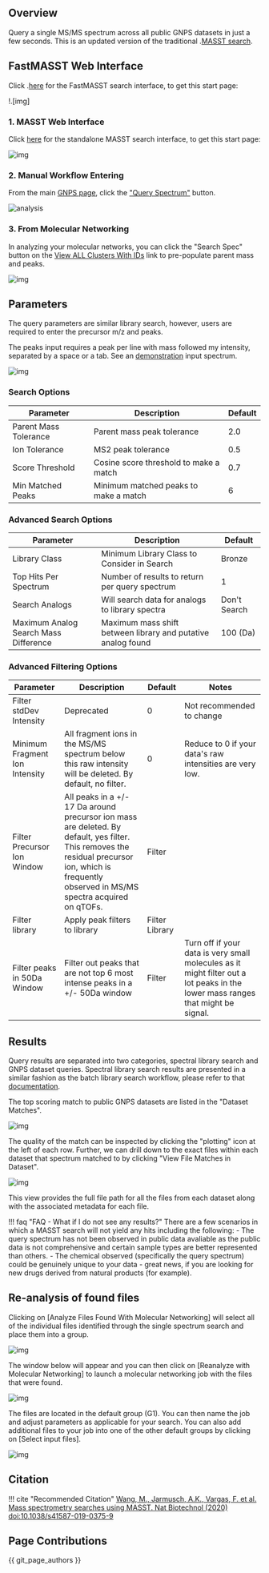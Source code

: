 ## Overview

Query a single MS/MS spectrum across all public GNPS datasets in just a few seconds. This is an updated version of the traditional .[MASST search](https://ccms-ucsd.github.io/GNPSDocumentation/masst/). 

## FastMASST Web Interface

Click .[here](https://fastlibrarysearch.ucsd.edu/fastsearch/) for the FastMASST search interface, to get this start page:

!.[img]

### 1. MASST Web Interface

Click [here](https://masst.ucsd.edu) for the standalone MASST search interface, to get this start page:

![img](img/singlespectrum/MASST_standalone.PNG)

### 2. Manual Workflow Entering

From the main [GNPS page](https://gnps.ucsd.edu/ProteoSAFe/static/gnps-splash.jsp), click the ["Query Spectrum"](https://gnps.ucsd.edu/ProteoSAFe/index.jsp?params=%7B%22workflow%22:%22SEARCH_SINGLE_SPECTRUM%22,%22library_on_server%22:%22d.speclibs;%22%7D) button.

![analysis](img/singlespectrum/singlespectrum_selection.png)

### 3. From Molecular Networking

In analyzing your molecular networks, you can click the "Search Spec" button on the [View ALL Clusters With IDs](networkingviews.md#view-all-clusters-with-ids) link to pre-populate parent mass and peaks.

![img](img/singlespectrum/searchspecnetworkinglink.png)

## Parameters

The query parameters are similar library search, however, users are required to enter the precursor m/z and peaks.

The peaks input requires a peak per line with mass followed my intensity, separated by a space or a tab. See an [demonstration](https://gnps.ucsd.edu/ProteoSAFe/index.jsp?task=fc961b77a34942408a832fd94da7dbd3) input spectrum.

![img](img/singlespectrum/singlespectrum_input.png)

### Search Options

| Parameter  | Description          | Default |
| ------------- |-------------| -----|
| Parent Mass Tolerance | Parent mass peak tolerance  | 2.0 |
| Ion Tolerance | MS2 peak tolerance | 0.5 |
| Score Threshold | Cosine score threshold to make a match | 0.7 |
| Min Matched Peaks | Minimum matched peaks to make a match | 6 |

### Advanced Search Options

| Parameter  | Description          | Default |
| ------------- |-------------| -----|
| Library Class	| Minimum Library Class to Consider in Search | Bronze |
| Top Hits Per Spectrum | Number of results to return per query spectrum | 1 |
|Search Analogs|Will search data for analogs to library spectra|Don't Search|
|Maximum Analog Search Mass Difference|Maximum mass shift between library and putative analog found| 100 (Da)|

### Advanced Filtering Options

| Parameter        | Description          | Default | Notes|
| ------------- |-------------| -----| -----|
| Filter stdDev Intensity | Deprecated | 0 | Not recommended to change |
| Minimum Fragment Ion Intensity | All fragment ions in the MS/MS spectrum below this raw intensity will be deleted.  By default, no filter. | 0 | Reduce to 0 if your data's raw intensities are very low. |
| Filter Precursor Ion Window | All peaks in a +/- 17 Da around precursor ion mass are deleted. By default, yes filter. This removes the residual precursor ion, which is frequently observed in MS/MS spectra acquired on qTOFs. | Filter | |
| Filter library | Apply peak filters to library | Filter Library | |
|Filter peaks in 50Da Window | Filter out peaks that are not top 6 most intense peaks in a +/- 50Da window | Filter | Turn off if your data is very small molecules as it might filter out a lot peaks in the lower mass ranges that might be signal. |

## Results

Query results are separated into two categories, spectral library search and GNPS dataset queries. Spectral library search results are presented in a similar fashion as the batch library search workflow, please refer to that [documentation](librarysearch.md).

The top scoring match to public GNPS datasets are listed in the "Dataset Matches".

![img](img/singlespectrum/datasetmatches.png)

The quality of the match can be inspected by clicking the "plotting" icon at the left of each row. Further, we can drill down to the exact files within each dataset that spectrum matched to by clicking "View File Matches in Dataset".

![img](img/singlespectrum/datasetfilematches.png)

This view provides the full file path for all the files from each dataset along with the associated metadata for each file.

!!! faq "FAQ - What if I do not see any results?"
	There are a few scenarios in which a MASST search will not yield any hits including the following:
	- The query spectrum has not been observed in public data avaliable as the public data is not comprehensive and certain sample types are better represented than others.
	- The chemical observed (specifically the query spectrum) could be genuinely unique to your data - great news, if you are looking for new drugs derived from natural products (for example).
	
## Re-analysis of found files

Clicking on [Analyze Files Found With Molecular Networking] will select all of the individual files identified through the single spectrum search and place them into a group. 

![img](img/singlespectrum/MASST_reanalysis1.PNG)

The window below will appear and you can then click on [Reanalyze with Molecular Networking] to launch a molecular networking job with the files that were found.

![img](img/singlespectrum/MASST_reanalysis2.PNG)


The files are located in the default group (G1). You can then name the job and adjust parameters as applicable for your search. You can also add additional files to your job into one of the other default groups by clicking on [Select input files]. 

![img](img/singlespectrum/MASST_reanalysis3.PNG)

## Citation

!!! cite "Recommended Citation"
	[Wang, M., Jarmusch, A.K., Vargas, F. et al. Mass spectrometry searches using MASST. Nat Biotechnol (2020) doi:10.1038/s41587-019-0375-9](https://www.nature.com/articles/s41587-019-0375-9)


## Page Contributions

{{ git_page_authors }}

